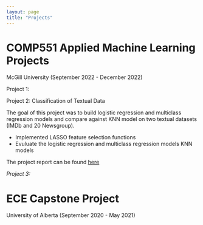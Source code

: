 ```yaml
---
layout: page
title: "Projects"
---
```


# COMP551 Applied Machine Learning Projects 
McGill University (September 2022 - December 2022)

Project 1:


Project 2: Classification of Textual Data

The goal of this project was to build logistic regression and multiclass regression models and compare against KNN model on two textual datasets (IMDb and 20 Newsgroup).
* Implemented LASSO feature selection functions
* Evuluate the logistic regression and multiclass regression models KNN models 

The project report can be found [here](https://github.com/andrewcccc/andrewcccc.github.io/blob/master/assignment2_group_47.pdf)

<!-- <a href="pdfs/assignment2_group_47.pdf" type="application/pdf">here.</a> -->


_Project 3:_ 


# ECE Capstone Project 
University of Alberta (September 2020 - May 2021)


